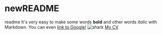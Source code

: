 # newREADME
readme
It's very easy to make some words **bold** and other words *italic* with Markdown. You can even [link to Google!](http://google.com)
![shark](https://i.redd.it/2chc4eedsrwz.jpg)
[My CV](https://github.com/Tjizzer/newREADME/blob/master/CV_TN_Dalderup.pdf)
